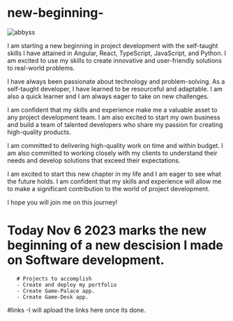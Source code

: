 # new-beginning-
![abbyss](https://github.com/afrikhana/new-beginning-/assets/126652969/a48e6bd0-520d-4212-b4db-85df169063f2)

I am starting a new beginning in project development with the self-taught skills I have attained in Angular, React, TypeScript, JavaScript, and Python. I am excited to use my skills to create innovative and user-friendly solutions to real-world problems.

I have always been passionate about technology and problem-solving. As a self-taught developer, I have learned to be resourceful and adaptable. I am also a quick learner and I am always eager to take on new challenges.

I am confident that my skills and experience make me a valuable asset to any project development team. I am also excited to start my own business and build a team of talented developers who share my passion for creating high-quality products.

I am committed to delivering high-quality work on time and within budget. I am also committed to working closely with my clients to understand their needs and develop solutions that exceed their expectations.

I am excited to start this new chapter in my life and I am eager to see what the future holds. I am confident that my skills and experience will allow me to make a significant contribution to the world of project development.

I hope you will join me on this journey!

# Today Nov 6 2023 marks the new beginning of a new descision I made on Software development.
       # Projects to accomplish 
       - Create and deploy my portfolio
       - Create Game-Palace app.
       - Create Game-Desk app.
#links 
-I will apload the links here once its done.
